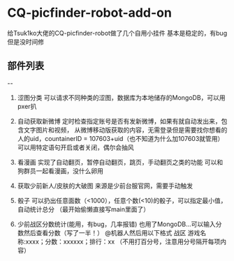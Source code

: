 # CQ-picfinder-robot-add-on

给Tsuk1ko大佬的CQ-picfinder-robot做了几个自用小挂件
基本是稳定的，有bug但是没时间修


## 部件列表
--
1. 涩图分类
可以请求不同种类的涩图，数据库为本地储存的MongoDB，可以用pxer扒

2. 自动获取新微博
定时检查指定账号是否有发新微博，如果有就自动发出来，包含文字图片和视频，
从微博移动版获取的内容，无需登录但是需要找你想看的人的uid，countainerID = 107603+uid（也不知道为什么加107603就管用）
可以用特定语句开启或者关闭，偶尔会抽风

3. 看漫画
实现了自动翻页，暂停自动翻页，跳页，手动翻页之类的功能
可以和狗群员一起看漫画，没什么卵用

4. 获取少前新人/皮肤的大破图
来源是少前台服官网，需要手动触发

5. 骰子
可以扔出任意面数（<1000），任意个数(<10)的骰子，可以指定最小值，自动统计总分
（最开始偷懒直接写main里面了）

6. 少前战区分数统计(能用，有bug，几率报错)
也用了MongoDB...可以输入分数然后查看分数（写了一半！）
@机器人然后用以下格式
战区 游戏名称:xxxx；分数：xxxxxx；排行：xx
（不用打百分号，注意用分号隔开每项内容）
